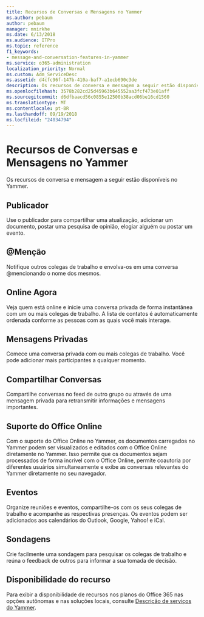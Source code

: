 ```yaml
---
title: Recursos de Conversas e Mensagens no Yammer
ms.author: pebaum
author: pebaum
manager: mnirkhe
ms.date: 6/13/2018
ms.audience: ITPro
ms.topic: reference
f1_keywords:
- message-and-conversation-features-in-yammer
ms.service: o365-administration
localization_priority: Normal
ms.custom: Adm_ServiceDesc
ms.assetid: d4cfc96f-147b-410a-baf7-a1ecb690c3de
description: Os recursos de conversa e mensagem a seguir estão disponíveis no Yammer.
ms.openlocfilehash: 3578b282cd25d45963b645552aa3fcf473e01aff
ms.sourcegitcommit: d6dfbaacd56c0855e12500b38acd06be16cd1560
ms.translationtype: MT
ms.contentlocale: pt-BR
ms.lasthandoff: 09/19/2018
ms.locfileid: "24034794"
---
```

# <a name="message-and-conversation-features-in-yammer"></a>Recursos de Conversas e Mensagens no Yammer

Os recursos de conversa e mensagem a seguir estão disponíveis no Yammer.
  
## <a name="publisher"></a>Publicador
<a name="bkmk_Publisher"> </a>

Use o publicador para compartilhar uma atualização, adicionar um documento, postar uma pesquisa de opinião, elogiar alguém ou postar um evento.
  
## <a name="mention"></a>@Menção
<a name="bkmk_AtMention"> </a>

Notifique outros colegas de trabalho e envolva-os em uma conversa @mencionando o nome dos mesmos.
  
## <a name="online-now"></a>Online Agora
<a name="bkmk_OnlineNow"> </a>

Veja quem está online e inicie uma conversa privada de forma instantânea com um ou mais colegas de trabalho. A lista de contatos é automaticamente ordenada conforme as pessoas com as quais você mais interage.
  
## <a name="private-messages"></a>Mensagens Privadas
<a name="bkmk_PrivateMessages"> </a>

Comece uma conversa privada com ou mais colegas de trabalho. Você pode adicionar mais participantes a qualquer momento.
  
## <a name="share-conversations"></a>Compartilhar Conversas
<a name="bkmk_ShareConversations"> </a>

Compartilhe conversas no feed de outro grupo ou através de uma mensagem privada para retransmitir informações e mensagens importantes.
  
## <a name="office-online-support"></a>Suporte do Office Online
<a name="bkmk_ShareConversations"> </a>

Com o suporte do Office Online no Yammer, os documentos carregados no Yammer podem ser visualizados e editados com o Office Online diretamente no Yammer. Isso permite que os documentos sejam processados de forma incrível com o Office Online, permite coautoria por diferentes usuários simultaneamente e exibe as conversas relevantes do Yammer diretamente no seu navegador.
  
## <a name="events"></a>Eventos
<a name="bkmk_Events"> </a>

Organize reuniões e eventos, compartilhe-os com os seus colegas de trabalho e acompanhe as respectivas presenças. Os eventos podem ser adicionados aos calendários do Outlook, Google, Yahoo! e iCal.
  
## <a name="polls"></a>Sondagens
<a name="bkmk_Polls"> </a>

Crie facilmente uma sondagem para pesquisar os colegas de trabalho e reúna o feedback de outros para informar a sua tomada de decisão.
  
## <a name="feature-availability"></a>Disponibilidade do recurso
<a name="bkmk_Polls"> </a>

Para exibir a disponibilidade de recursos nos planos do Office 365 nas opções autônomas e nas soluções locais, consulte [Descrição de serviços do Yammer](yammer-service-description.md).
  

